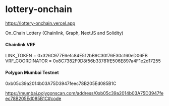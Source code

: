 # lottery-onchain
 https://lottery-onchain.vercel.app

 On_Chain Lottery (Chainlink, Graph, NextJS and Solidity)
#### Chainlink VRF
  LINK_TOKEN = 0x326C977E6efc84E512bB9C30f76E30c160eD06FB  
  VRF_COORDINATOR = 0x8C7382F9D8f56b33781fE506E897a4F1e2d17255  

#### Polygon Mumbai Testnet
0xb05c39a2014b03A75D3947feec78B205Ed085B1C

https://mumbai.polygonscan.com/address/0xb05c39a2014b03A75D3947feec78B205Ed085B1C#code
